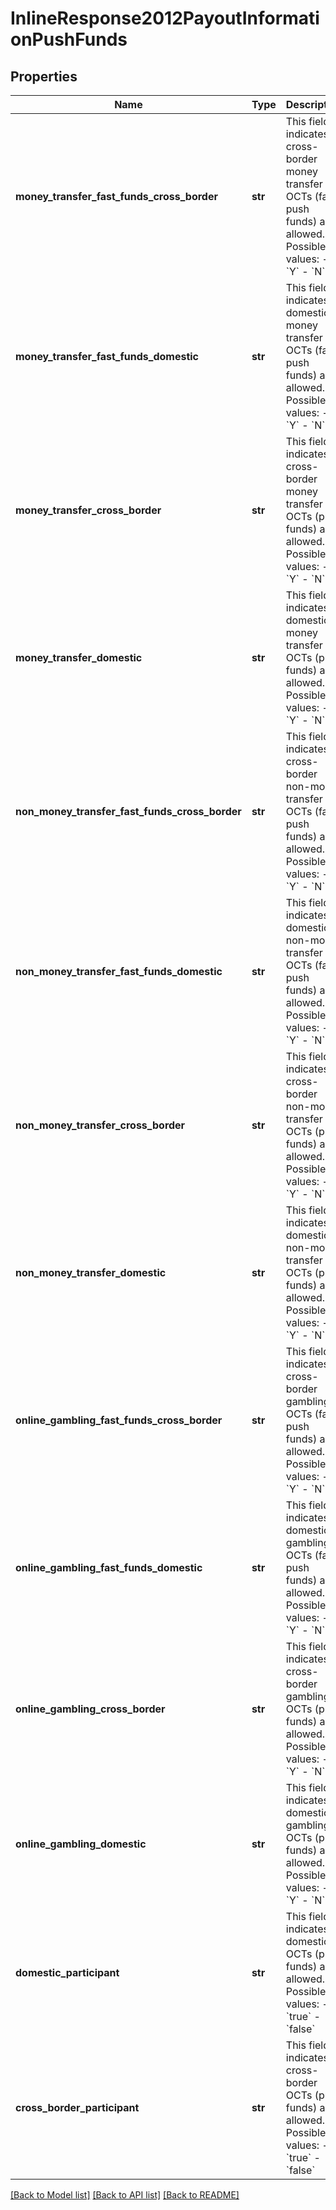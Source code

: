 # InlineResponse2012PayoutInformationPushFunds

## Properties
Name | Type | Description | Notes
------------ | ------------- | ------------- | -------------
**money_transfer_fast_funds_cross_border** | **str** | This field indicates if cross-border money transfer OCTs (fast push funds) are allowed. Possible values:   - &#x60;Y&#x60;   - &#x60;N&#x60;  | [optional] 
**money_transfer_fast_funds_domestic** | **str** | This field indicates if domestic money transfer OCTs (fast push funds) are allowed. Possible values:   - &#x60;Y&#x60;   - &#x60;N&#x60;  | [optional] 
**money_transfer_cross_border** | **str** | This field indicates if cross-border money transfer OCTs (push funds) are allowed. Possible values:   - &#x60;Y&#x60;   - &#x60;N&#x60;  | [optional] 
**money_transfer_domestic** | **str** | This field indicates if domestic money transfer OCTs (push funds) are allowed. Possible values:   - &#x60;Y&#x60;   - &#x60;N&#x60;  | [optional] 
**non_money_transfer_fast_funds_cross_border** | **str** | This field indicates if cross-border non-money transfer OCTs (fast push funds) are allowed. Possible values:   - &#x60;Y&#x60;   - &#x60;N&#x60;  | [optional] 
**non_money_transfer_fast_funds_domestic** | **str** | This field indicates if domestic non-money transfer OCTs (fast push funds) are allowed. Possible values:   - &#x60;Y&#x60;   - &#x60;N&#x60;  | [optional] 
**non_money_transfer_cross_border** | **str** | This field indicates if cross-border non-money transfer OCTs (push funds) are allowed. Possible values:   - &#x60;Y&#x60;   - &#x60;N&#x60;  | [optional] 
**non_money_transfer_domestic** | **str** | This field indicates if domestic non-money transfer OCTs (push funds) are allowed. Possible values:   - &#x60;Y&#x60;   - &#x60;N&#x60;  | [optional] 
**online_gambling_fast_funds_cross_border** | **str** | This field indicates if cross-border gambling OCTs (fast push funds) are allowed. Possible values:   - &#x60;Y&#x60;   - &#x60;N&#x60;  | [optional] 
**online_gambling_fast_funds_domestic** | **str** | This field indicates if domestic gambling OCTs (fast push funds) are allowed. Possible values:   - &#x60;Y&#x60;   - &#x60;N&#x60;  | [optional] 
**online_gambling_cross_border** | **str** | This field indicates if cross-border gambling OCTs (push funds) are allowed. Possible values:   - &#x60;Y&#x60;   - &#x60;N&#x60;  | [optional] 
**online_gambling_domestic** | **str** | This field indicates if domestic gambling OCTs (push funds) are allowed. Possible values:   - &#x60;Y&#x60;   - &#x60;N&#x60;  | [optional] 
**domestic_participant** | **str** | This field indicates if domestic OCTs (push funds) are allowed. Possible values:   - &#x60;true&#x60;   - &#x60;false&#x60;  | [optional] 
**cross_border_participant** | **str** | This field indicates if cross-border OCTs (push funds) are allowed. Possible values:   - &#x60;true&#x60;   - &#x60;false&#x60;  | [optional] 

[[Back to Model list]](../README.md#documentation-for-models) [[Back to API list]](../README.md#documentation-for-api-endpoints) [[Back to README]](../README.md)


